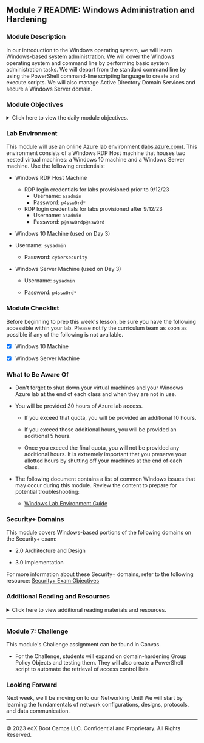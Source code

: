 ## Module 7 README: Windows Administration and Hardening

### Module Description

In our introduction to the Windows operating system, we will learn Windows-based system administration. We will cover the Windows operating system and command line by performing basic system administration tasks. We will depart from the standard command line by using the PowerShell command-line scripting language to create and execute scripts. We will also manage Active Directory Domain Services and secure a Windows Server domain.

### Module Objectives 

<details>
    <summary>Click here to view the daily module objectives.</summary>

  <br>

- **Day 1:** Introduction to Windows and CMD

    - Leverage the Windows Command Prompt (CMD) to navigate and manage directories and files.

    - Use `wmic` and Task Manager to manage processes and retrieve system info.

    - Create, manage, and view user information using the command-line tool `net`.

    - Manage password policies using `gpedit`.

    - Optionally, schedule tasks using Task Scheduler.

- **Day 2:** PowerShell Scripting

    - Use basic PowerShell cmdlets to navigate Windows and manage directories and files.

    - Use PowerShell pipelines to retrieve Windows system event logs.

    - Combine various shell-scripting concepts such as cmdlets, parameters, piping, conditions, and importing files with data structures.
    
- **Day 3:** Windows Active Directory Domain Services

    - Explain how Active Directory is used to manage enterprise-scale environments.

    - Define domain controllers as servers that manage AD authentication and authorization.

    - Use Active Directory tools to create organizational units, users, and groups.

    - Create and link Group Policy Objects that enforce domain-hardening policies.

</details>

### Lab Environment

This module will use an online Azure lab environment [(labs.azure.com)](labs.azure.com). This environment consists of a Windows RDP Host machine that houses two nested virtual machines: a Windows 10 machine and a Windows Server machine. Use the following credentials:

- Windows RDP Host Machine

  - RDP login credentials for labs provisioned prior to 9/12/23
    - Username: `azadmin`
    - Password: `p4ssw0rd*`
  - RDP login credentials for labs provisioned after 9/12/23
    - Username: `azadmin`
    - Password: `p@ssw0rdp@ssw0rd`

- Windows 10 Machine (used on Day 3)

- Username: `sysadmin`

   - Password: `cybersecurity`
   
- Windows Server Machine (used on Day 3)

   - Username: `sysadmin`

   - Password: `p4ssw0rd*`
   
### Module Checklist

Before beginning to prep this week's lesson, be sure you have the following accessible within your lab. Please notify the curriculum team as soon as possible if any of the following is not available.

- [x] Windows 10 Machine

- [x] Windows Server Machine
   
### What to Be Aware Of

- Don't forget to shut down your virtual machines and your Windows Azure lab at the end of each class and when they are not in use.

- You will be provided 30 hours of Azure lab access.

    - If you exceed that quota, you will be provided an additional 10 hours.

    - If you exceed those additional hours, you will be provided an additional 5 hours.

    - Once you exceed the final quota, you will not be provided any additional hours. It is extremely important that you preserve your allotted hours by shutting off your machines at the end of each class.

- The following document contains a list of common Windows issues that may occur during this module. Review the content to prepare for potential troubleshooting:

    - [Windows Lab Environment Guide](https://docs.google.com/document/d/18Mz12q82nhxkypVRdIVgIqsLeNG1oCQj_TPsFJ3RgGk/edit)

### Security+ Domains

This module covers Windows-based portions of the following domains on the Security+ exam:

- 2.0 Architecture and Design

- 3.0 Implementation

For more information about these Security+ domains, refer to the following resource: [Security+ Exam Objectives](https://comptiacdn.azureedge.net/webcontent/docs/default-source/exam-objectives/comptia-security-sy0-601-exam-objectives-(2-0).pdf?sfvrsn=8c5889ff_2)

### Additional Reading and Resources

<details> 
<summary> Click here to view additional reading materials and resources. </summary>
</br>

These resources are provided as optional, recommended resources to expand on and solidify the concepts covered in this module. 

- **Day 1 Resources**

 - [SANS - Windows Command Line Cheat Sheet](https://www.sans.org/security-resources/sec560/windows_command_line_sheet_v1.pdf)

 - [HowToGeek: Task Manager Guide](https://www.howtogeek.com/405806/windows-task-manager-the-complete-guide/)
  
 - [SS64: Windows Environment Variables](https://ss64.com/nt/syntax-variables.html)
  
 - [SS64: Command-line Overview of wmic](https://ss64.com/nt/wmic.html)
  
 - [Digital Trends: 32-bit vs 64-bit](https://www.digitaltrends.com/computing/32-bit-vs-64-bit-operating-systems/)
  
 - [Microsoft | Docs: wmic](https://docs.microsoft.com/en-us/windows/win32/wmisdk/wmic)
  
 - [Digital Citizen: Net User Commands](https://www.digitalcitizen.life/how-generate-list-all-user-accounts-found-windows)
  
 - [wikiHow: How to Add Users from CMD](https://www.wikihow.com/Add-Users-from-CMD)
  
 - [Microsoft | Docs: Windows Release Information](https://docs.microsoft.com/en-us/windows/release-information/)
  
 - [Microsoft | Docs: net user](https://docs.microsoft.com/en-us/previous-versions/windows/it-pro/windows-server-2012-r2-and-2012/cc771865(v=ws.11))
  
 - [Microsoft | Docs: net localgroup](https://docs.microsoft.com/en-us/previous-versions/windows/it-pro/windows-server-2012-r2-and-2012/cc725622(v=ws.11))
  
 - [Microsoft | Support: Microsoft's net accounts documentation](https://support.microsoft.com/en-us/help/556003#:~:text=The%20%E2%80%9CNet%20Accounts%E2%80%9D%20command%20is,only%20used%20on%20local%20computer.)
  
 - [Microsoft | Docs: Security Identifiers](https://docs.microsoft.com/en-us/windows/win32/secauthz/security-identifiers)
  
- **Day 2 Resources**

  - [Microsoft | Docs: PowerShell Cmdlet Overview](https://docs.microsoft.com/en-us/powershell/scripting/developer/cmdlet/cmdlet-overview?view=powershell-7)

  - [SS64: PowerShell Parameters](https://ss64.com/ps/syntax-args.html)

  - [Microsoft | Docs: PowerShell Pipelines](https://docs.microsoft.com/en-us/powershell/module/microsoft.powershell.core/about/about_pipelines?view=powershell-7)

  - [Chocolatey.org: Why Chocolatey?](https://chocolatey.org/why-chocolatey)

  - [Chocolatey.org: How to Use Chocolatey](https://docs.chocolatey.org/en-us/getting-started)

  - [Chocolatey.org: Choco Uninstall](https://chocolatey.org/docs/commands-uninstall)

  - [Whatis.com: Circular Logging](https://whatis.techtarget.com/definition/circular-logging#:~:text=Circular%20logging%20is%20a%20method,limit%20on%20the%20hard%20disk)

- **Day 3 Resources**

  - [Microsoft | Docs: Active Directory Domain Services](https://docs.microsoft.com/en-us/windows-server/identity/ad-ds/get-started/virtual-dc/active-directory-domain-services-overview)

  - [Microsoft | Docs: Creating Active Directory Users](https://docs.microsoft.com/en-us/windows/win32/ad/creating-a-user)

  - [Microsoft | Docs: Creating Organizational Units](https://docs.microsoft.com/en-us/previous-versions/windows/desktop/adam/creating-organizational-units)

  - [Microsoft | Docs: Active Directory Security Groups](https://docs.microsoft.com/en-us/windows/security/identity-protection/access-control/active-directory-security-groups)

  - [Microsoft | Docs: Creating GPOs](https://docs.microsoft.com/en-us/windows/security/threat-protection/windows-firewall/create-a-group-policy-object)

  - [Petri.com: Create and Link Group Policy Object](https://petri.com/how-to-create-and-link-a-group-policy-object-in-active-directory)

- **Homework Resources**

  - [Microsoft | Docs: Access Control Lists](https://docs.microsoft.com/en-us/windows/win32/secauthz/access-control-lists)

</details>

---

### Module 7: Challenge 

This module's Challenge assignment can be found in Canvas.
- For the Challenge, students will expand on domain-hardening Group Policy Objects and testing them. They will also create a PowerShell script to automate the retrieval of access control lists. 

### Looking Forward 

Next week, we'll be moving on to our Networking Unit! We will start by learning the fundamentals of network configurations, designs, protocols, and data communication. 

---

© 2023 edX Boot Camps LLC. Confidential and Proprietary. All Rights Reserved.    
